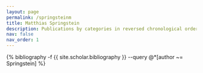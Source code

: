 ```yaml
---
layout: page
permalink: /springsteinm
title: Matthias Springstein
description: Publications by categories in reversed chronological order. Generated by jekyll-scholar.
nav: false
nav_order: 1
---
```


<!-- _pages/publications.md -->
<div class="publications">

{% bibliography -f {{ site.scholar.bibliography }} --query @*[author ~= Springstein] %}

</div>

